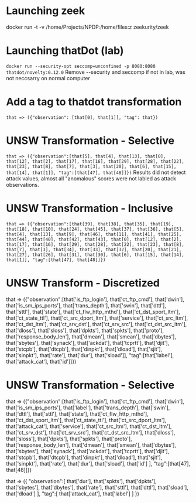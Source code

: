 # Launching zeek
docker run -t -v /home/Projects/NPDP:/home/files:z zeekurity/zeek

# Launching thatDot (lab)
`docker run --security-opt seccomp=unconfined -p 8080:8080 thatdot/novelty:0.12.0`
Remove --security and seccomp if not in lab, was not neccsarry on normal computer

# Add a tag to thatdot transformation
`that => ({"observation": [that[0], that[1]], "tag": that})`

# UNSW Transformation - Selective
`that => ({"observation":[that[5], that[4], that[13], that[0], that[12], that[2], that[17], that[16], that[29], that[28], that[22], that[23], that[8], that[7], that[3], that[20], that[6], that[15], that[14], that[1]], "tag":[that[47], that[48]]})`
Results did not detect attack values, almost all "anomalous" scores were not labled as attack observations.

# UNSW Transformation - Inclusive
`that => ({"observation":[that[39], that[38], that[35], that[19], that[18], that[10], that[24], that[45], that[37], that[36], that[5], that[4], that[13], that[9], that[46], that[11], that[41], that[25], that[44], that[40], that[42], that[43], that[0], that[12], that[2], that[17], that[16], that[29], that[28], that[22], that[23], that[8], that[7], that[3], that[34], that[33], that[32], that[20], that[21], that[27], that[26], that[31], that[30], that[6], that[15], that[14], that[1]], "tag":[that[47], that[48]]})`

# UNSW Transform - Discretized


that => ({"observation":[that['is_ftp_login'], that['ct_ftp_cmd'], that['dwin'], that['is_sm_ips_ports'], that['trans_depth'], that['swin'], that['dttl'], that['sttl'], that['state'], that['ct_flw_http_mthd'], that['ct_dst_sport_ltm'], that['ct_state_ttl'], that['ct_src_dport_ltm'], that['service'], that['ct_src_ltm'], that['ct_dst_ltm'], that['ct_srv_dst'], that['ct_srv_src'], that['ct_dst_src_ltm'], that['dloss'], that['sloss'], that['dpkts'], that['spkts'], that['proto'], that['response_body_len'], that['dmean'], that['smean'], that['dbytes'], that['sbytes'], that['synack'], that['ackdat'], that['tcprtt'], that['djit'], that['stcpb'], that['dtcpb'], that['dinpkt'], that['dload'], that['sjit'], that['sinpkt'], that['rate'], that['dur'], that['sload']], "tag":[that['label'], that['attack_cat'], that['id']]})

# UNSW Transformation - Selective
that => ({"observation":[that['is_ftp_login'], that['ct_ftp_cmd'], that['dwin'], that['is_sm_ips_ports'], that['label'], that['trans_depth'], that['swin'], that['dttl'], that['sttl'], that['state'], that['ct_flw_http_mthd'], that['ct_dst_sport_ltm'], that['ct_state_ttl'], that['ct_src_dport_ltm'], that['attack_cat'], that['service'], that['ct_src_ltm'], that['ct_dst_ltm'], that['ct_srv_dst'], that['ct_srv_src'], that['ct_dst_src_ltm'], that['dloss'], that['sloss'], that['dpkts'], that['spkts'], that['proto'], that['response_body_len'], that['dmean'], that['smean'], that['dbytes'], that['sbytes'], that['synack'], that['ackdat'], that['tcprtt'], that['djit'], that['stcpb'], that['dtcpb'], that['dinpkt'], that['dload'], that['sjit'], that['sinpkt'], that['rate'], that['dur'], that['sload'], that['id'] ], "tag":[that[47], that[48]]})

that => ({
  "observation":[    that['dur'], 
    that['spkts'], 
    that['dpkts'], 
    that['sbytes'], 
    that['dbytes'], 
    that['rate'], 
    that['sttl'], 
    that['dttl'], 
    that['sload'], 
    that['dload']
  ],
  "tag":[    that['attack_cat'], 
    that['label']
  ]
})
